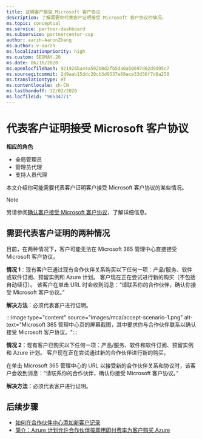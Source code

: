 ```yaml
---
title: 证明客户接受 Microsoft 客户协议
description: 了解需要你代表客户证明接受 Microsoft 客户协议的情况。
ms.topic: conceptual
ms.service: partner-dashboard
ms.subservice: partnercenter-csp
author: aarzh-AaronZhang
ms.author: v-aarzh
ms.localizationpriority: high
ms.custom: SEOMAY.20
ms.date: 06/16/2020
ms.openlocfilehash: 921926ba44a592b8d2fb5da0a50697d62d9d95c7
ms.sourcegitcommit: 2d9aab15ddc20cb3d9537e68ace33d36f7d8a250
ms.translationtype: HT
ms.contentlocale: zh-CN
ms.lasthandoff: 12/02/2020
ms.locfileid: "96534771"
---
```

# <a name="attest-acceptance-of-the-microsoft-customer-agreement-on-behalf-of-your-customer"></a>代表客户证明接受 Microsoft 客户协议


**相应的角色**

- 全局管理员
- 管理员代理
- 支持人员代理

本文介绍你可能需要代表客户证明客户接受 Microsoft 客户协议的某些情况。

>[!NOTE]
>另请参阅[确认客户接受 Microsoft 客户协议](confirm-customer-agreement.md)，了解详细信息。

## <a name="two-scenarios-where-you-need-to-attest-on-behalf-of-your-customer"></a>需要代表客户证明的两种情况

目前，在两种情况下，客户可能无法在 Microsoft 365 管理中心直接接受 Microsoft 客户协议。

**情况 1**：现有客户已通过现有合作伙伴关系购买以下任何一项：产品/服务、软件或软件订阅、预留实例和 Azure 计划。 客户现在正在尝试进行新的购买（不包括自动续订）。 该客户在单击 URL 时会收到消息：“请联系你的合作伙伴，确认你接受 Microsoft 客户协议。”  

**解决方法**：必须代表客户进行证明。

:::image type="content" source="images/mca/accept-scenario-1.png" alt-text="Microsoft 365 管理中心页的屏幕截图，其中要求你与合作伙伴联系以确认接受 Microsoft 客户协议。":::

**情况 2**：现有客户已购买以下任何一项：产品/服务、软件和软件订阅、预留实例和 Azure 计划。 客户现在正在尝试通过新的合作伙伴进行新的购买。

在单击 Microsoft 365 管理中心的 URL 以接受新的合作伙伴关系和协议时，该客户会收到消息：“请联系你的合作伙伴，确认你接受 Microsoft 客户协议。”  

**解决方法**：必须代表客户进行证明。  

## <a name="next-steps"></a>后续步骤

- [如何在合作伙伴中心添加新客户记录](add-a-new-customer.md)
- [简介：Azure 计划允许合作伙伴按即用即付费率为客户购买 Azure](azure-plan-lp.md)
